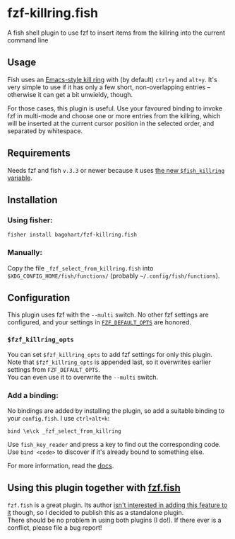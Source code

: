 # fzf-killring.fish
A fish shell plugin to use fzf to insert items from the killring into the current command line

## Usage
Fish uses an [Emacs-style kill ring](https://fishshell.com/docs/current/interactive.html#killring) with (by default) `ctrl+y` and `alt+y`.
It's very simple to use if it has only a few short, non-overlapping entries – otherwise it can get a bit unwieldy, though.

For those cases, this plugin is useful.
Use your favoured binding to invoke fzf in multi-mode and choose one or more entries from the killring, which will be inserted at the current cursor position in the selected order, and separated by whitespace.

## Requirements
Needs fzf and fish `v.3.3` or newer because it uses [the new `$fish_killring` variable](https://fishshell.com/docs/current/language.html?highlight=killring#envvar-fish_killring).

## Installation
### Using fisher:
```
fisher install bagohart/fzf-killring.fish
```

### Manually:
Copy the file `_fzf_select_from_killring.fish` into `$XDG_CONFIG_HOME/fish/functions/` (probably `~/.config/fish/functions`).

## Configuration
This plugin uses fzf with the `--multi` switch. No other fzf settings are configured, and your settings in [`FZF_DEFAULT_OPTS`](https://github.com/junegunn/fzf#environment-variables) are honored.

### `$fzf_killring_opts`
You can set `$fzf_killring_opts` to add fzf settings for only this plugin.\
Note that `$fzf_killring_opts` is appended last, so it overwrites earlier settings from `FZF_DEFAULT_OPTS`.\
You can even use it to overwrite the `--multi` switch.

### Add a binding:
No bindings are added by installing the plugin, so add a suitable binding to your `config.fish`. I use `ctrl+alt+k`:
```
bind \e\ck _fzf_select_from_killring
```

Use `fish_key_reader` and press a key to find out the corresponding code.\
Use `bind <code>` to discover if it's already bound to something else.

For more information, read the [docs](https://fishshell.com/docs/current/cmds/bind.html).

## Using this plugin together with [fzf.fish](https://github.com/PatrickF1/fzf.fish)
`fzf.fish` is a great plugin.
Its author [isn't interested in adding this feature to it](https://github.com/PatrickF1/fzf.fish/discussions/248#discussioncomment-3122632) though, so I decided to publish this as a standalone plugin.\
There should be no problem in using both plugins (I do!). If there ever is a conflict, please file a bug report!
